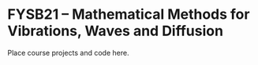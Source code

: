 # FYSB21 – Mathematical Methods for Vibrations, Waves and Diffusion

Place course projects and code here.